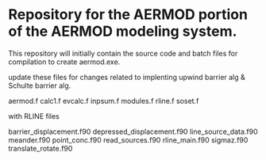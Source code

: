 # Repository for the AERMOD portion of the AERMOD modeling system. 
This repository will initially contain the source code and batch files for compilation to create aermod.exe.

update these files for changes related to implenting upwind barrier alg & Schulte barrier alg.

aermod.f
calc1.f
evcalc.f
inpsum.f
modules.f
rline.f
soset.f

with RLINE files

barrier_displacement.f90
depressed_displacement.f90
line_source_data.f90
meander.f90
point_conc.f90
read_sources.f90
rline_main.f90
sigmaz.f90
translate_rotate.f90


